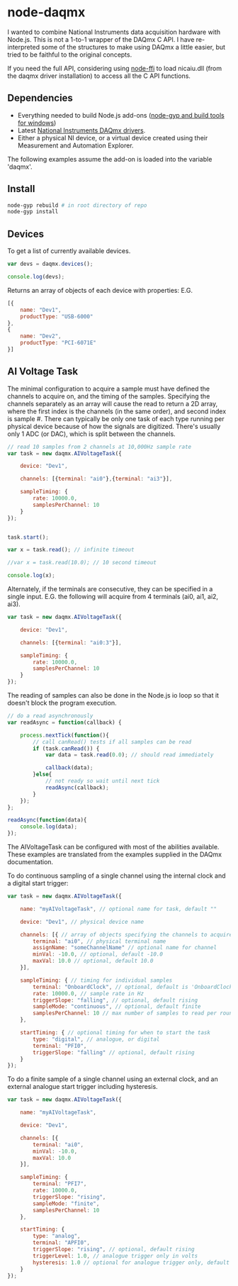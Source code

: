 # node-daqmx

I wanted to combine National Instruments data acquisition hardware with Node.js. This is not a 1-to-1 wrapper of the DAQmx C API. I have re-interpreted some of the structures to make using DAQmx a little easier, but tried to be faithful to the original concepts.

If you need the full API, considering using [node-ffi](https://github.com/node-ffi/node-ffi) to load nicaiu.dll (from the daqmx driver installation) to access all the C API functions.

## Dependencies

- Everything needed to build Node.js add-ons ([node-gyp and build tools for windows](https://github.com/nodejs/node-gyp/))
- Latest [National Instruments DAQmx drivers](http://www.ni.com/download/ni-daqmx-14.5/5212/en/).
- Either a physical NI device, or a virtual device created using their Measurement and Automation Explorer.

The following examples assume the add-on is loaded into the variable 'daqmx'.

## Install

```bash
node-gyp rebuild # in root directory of repo
node-gyp install
```

## Devices

To get a list of currently available devices.

```JavaScript
var devs = daqmx.devices();

console.log(devs);
```

Returns an array of objects of each device with properties: E.G.
```JavaScript
[{
    name: "Dev1",
    productType: "USB-6000"
},
{
    name: "Dev2",
    productType: "PCI-6071E"
}]
```

## AI Voltage Task

The minimal configuration to acquire a sample must have defined the channels to acquire on, and the timing of the samples. Specifying the channels separately as an array will cause the read to return a 2D array, where the first index is the channels (in the same order), and second index is sample #. There can typically be only one task of each type running per physical device because of how the signals are digitized. There's usually only 1 ADC (or DAC), which is split between the channels.

```JavaScript
// read 10 samples from 2 channels at 10,000Hz sample rate
var task = new daqmx.AIVoltageTask({

    device: "Dev1",

    channels: [{terminal: "ai0"},{terminal: "ai3"}],

    sampleTiming: {
        rate: 10000.0,
        samplesPerChannel: 10
    }
});


task.start();

var x = task.read(); // infinite timeout

//var x = task.read(10.0); // 10 second timeout

console.log(x);
```

Alternately, if the terminals are consecutive, they can be specified in a single input. E.G. the following will acquire from 4 terminals (ai0, ai1, ai2, ai3).

```JavaScript
var task = new daqmx.AIVoltageTask({

    device: "Dev1",

    channels: [{terminal: "ai0:3"}],

    sampleTiming: {
        rate: 10000.0,
        samplesPerChannel: 10
    }
});
```

The reading of samples can also be done in the Node.js io loop so that it doesn't block the program execution.

```JavaScript
// do a read asynchronously
var readAsync = function(callback) {

    process.nextTick(function(){
        // call canRead() tests if all samples can be read
        if (task.canRead()) {
            var data = task.read(0.0); // should read immediately

            callback(data);
        }else{
            // not ready so wait until next tick
            readAsync(callback);
        }
    });
};

readAsync(function(data){
    console.log(data);
});
```

The AIVoltageTask can be configured with most of the abilities available. These examples are translated from the examples supplied in the DAQmx documentation.

To do continuous sampling of a single channel using the internal clock and a digital start trigger:

```JavaScript
var task = new daqmx.AIVoltageTask({

    name: "myAIVoltageTask", // optional name for task, default ""

    device: "Dev1", // physical device name

    channels: [{ // array of objects specifying the channels to acquire
        terminal: "ai0", // physical terminal name
        assignName: "someChannelName" // optional name for channel
        minVal: -10.0, // optional, default -10.0
        maxVal: 10.0 // optional, default 10.0
    }],

    sampleTiming: { // timing for individual samples
        terminal: "OnboardClock", // optional, default is 'OnboardClock'
        rate: 10000.0, // sample rate in Hz
        triggerSlope: "falling", // optional, default rising
        sampleMode: "continuous", // optional, default finite
        samplesPerChannel: 10 // max number of samples to read per round
    },

    startTiming: { // optional timing for when to start the task
        type: "digital", // analogue, or digital
        terminal: "PFI0",
        triggerSlope: "falling" // optional, default rising
    }
});
```

To do a finite sample of a single channel using an external clock, and an external analogue start trigger including hysteresis.

```JavaScript
var task = new daqmx.AIVoltageTask({

    name: "myAIVoltageTask",

    device: "Dev1",

    channels: [{
        terminal: "ai0",
        minVal: -10.0,
        maxVal: 10.0
    }],

    sampleTiming: {
        terminal: "PFI7",
        rate: 10000.0,
        triggerSlope: "rising",
        sampleMode: "finite",
        samplesPerChannel: 10
    },

    startTiming: {
        type: "analog",
        terminal: "APFI0",
        triggerSlope: "rising", // optional, default rising
        triggerLevel: 1.0, // analogue trigger only in volts
        hysteresis: 1.0 // optional for analogue trigger only, default 0.0
    }
});
```
